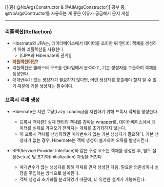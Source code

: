 [[(중) @NoArgsConstructor & @AllArgsConstructor]] 공부 중, @NoArgsContructor를 사용하는 게 좋은 이유가 궁금해서 문서 개설

---

### 리플랙션(Reflaction)
* Hibernate와 JPA는, 데이터베이스에서 데이터를 조회한 뒤 엔티티 객체를 생성하기 위해 리플렉션을 사용한다
	* [[JPA와 Hibernate의 관계]]
* <span style="background:rgba(240, 107, 5, 0.2)">리플랙션이란?</span>
* 리플랙션은 클래스의 구조를 런타임에서 분석하고, 기본 생성자를 호출하여 객체를 생성한다.
* 매개변수가 없는 생성자가 필요하지 않다면, 어떤 생성자를 호출해야 할지 알 수 없기 때문에 기본 생성자는 필수이다.

### 프록시 객체 생성
* Hibernate는 지연 로딩(Lazy Loading)을 지원하기 위해 프록시 객체를 생성한다.
	* 프록시 객체란? 실제 엔티티 객체를 감싸는 wrapper로, 데이터베이스에서 데이터를 실제로 가져오기 전까지는 개체를 초기화하지 않는다.
	* 이 프록시 객체를 생성하려면 매개변수가 없는 기본 생성자가 필요하다. 기본 생성자가 없는 경우, Hibernate는 객체 생성이 불가하여 오류를 발생시킨다.



* SPI(Service Provider Interface)와 같은 구성 요소는 객체를 생성한 후, 별도 설정(setup) 및 초기화(initialization) 과정을 거친다.
	* 매개변수가 없는 생성자를 통해 객체를 먼저 생성한 다음, 필요한 의존성이나 설정을 주입하는 방식으로 설계된다.
	* 객체 생성과 초기화를 분리하였기 때문에, 더 유연한 설계가 가능해진다.